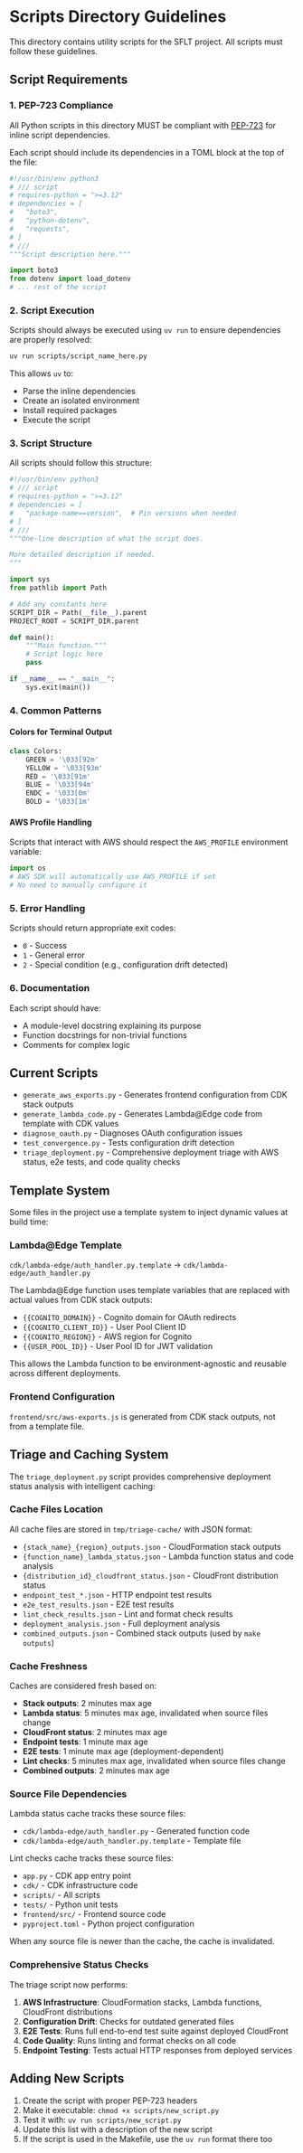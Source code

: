 # Scripts Directory Guidelines

This directory contains utility scripts for the SFLT project. All scripts must follow these guidelines.

## Script Requirements

### 1. PEP-723 Compliance

All Python scripts in this directory MUST be compliant with [PEP-723](https://peps.python.org/pep-0723/) for inline script dependencies.

Each script should include its dependencies in a TOML block at the top of the file:

```python
#!/usr/bin/env python3
# /// script
# requires-python = ">=3.12"
# dependencies = [
#   "boto3",
#   "python-dotenv",
#   "requests",
# ]
# ///
"""Script description here."""

import boto3
from dotenv import load_dotenv
# ... rest of the script
```

### 2. Script Execution

Scripts should always be executed using `uv run` to ensure dependencies are properly resolved:

```bash
uv run scripts/script_name_here.py
```

This allows `uv` to:
- Parse the inline dependencies
- Create an isolated environment
- Install required packages
- Execute the script

### 3. Script Structure

All scripts should follow this structure:

```python
#!/usr/bin/env python3
# /// script
# requires-python = ">=3.12"
# dependencies = [
#   "package-name==version",  # Pin versions when needed
# ]
# ///
"""One-line description of what the script does.

More detailed description if needed.
"""

import sys
from pathlib import Path

# Add any constants here
SCRIPT_DIR = Path(__file__).parent
PROJECT_ROOT = SCRIPT_DIR.parent

def main():
    """Main function."""
    # Script logic here
    pass

if __name__ == "__main__":
    sys.exit(main())
```

### 4. Common Patterns

#### Colors for Terminal Output

```python
class Colors:
    GREEN = '\033[92m'
    YELLOW = '\033[93m'
    RED = '\033[91m'
    BLUE = '\033[94m'
    ENDC = '\033[0m'
    BOLD = '\033[1m'
```

#### AWS Profile Handling

Scripts that interact with AWS should respect the `AWS_PROFILE` environment variable:

```python
import os
# AWS SDK will automatically use AWS_PROFILE if set
# No need to manually configure it
```

### 5. Error Handling

Scripts should return appropriate exit codes:
- `0` - Success
- `1` - General error
- `2` - Special condition (e.g., configuration drift detected)

### 6. Documentation

Each script should have:
- A module-level docstring explaining its purpose
- Function docstrings for non-trivial functions
- Comments for complex logic

## Current Scripts

- `generate_aws_exports.py` - Generates frontend configuration from CDK stack outputs
- `generate_lambda_code.py` - Generates Lambda@Edge code from template with CDK values
- `diagnose_oauth.py` - Diagnoses OAuth configuration issues
- `test_convergence.py` - Tests configuration drift detection
- `triage_deployment.py` - Comprehensive deployment triage with AWS status, e2e tests, and code quality checks

## Template System

Some files in the project use a template system to inject dynamic values at build time:

### Lambda@Edge Template

`cdk/lambda-edge/auth_handler.py.template` → `cdk/lambda-edge/auth_handler.py`

The Lambda@Edge function uses template variables that are replaced with actual values from CDK stack outputs:

- `{{COGNITO_DOMAIN}}` - Cognito domain for OAuth redirects
- `{{COGNITO_CLIENT_ID}}` - User Pool Client ID
- `{{COGNITO_REGION}}` - AWS region for Cognito
- `{{USER_POOL_ID}}` - User Pool ID for JWT validation

This allows the Lambda function to be environment-agnostic and reusable across different deployments.

### Frontend Configuration

`frontend/src/aws-exports.js` is generated from CDK stack outputs, not from a template file.

## Triage and Caching System

The `triage_deployment.py` script provides comprehensive deployment status analysis with intelligent caching:

### Cache Files Location
All cache files are stored in `tmp/triage-cache/` with JSON format:
- `{stack_name}_{region}_outputs.json` - CloudFormation stack outputs
- `{function_name}_lambda_status.json` - Lambda function status and code analysis
- `{distribution_id}_cloudfront_status.json` - CloudFront distribution status
- `endpoint_test_*.json` - HTTP endpoint test results
- `e2e_test_results.json` - E2E test results
- `lint_check_results.json` - Lint and format check results
- `deployment_analysis.json` - Full deployment analysis
- `combined_outputs.json` - Combined stack outputs (used by `make outputs`)

### Cache Freshness
Caches are considered fresh based on:
- **Stack outputs**: 2 minutes max age
- **Lambda status**: 5 minutes max age, invalidated when source files change
- **CloudFront status**: 2 minutes max age
- **Endpoint tests**: 1 minute max age
- **E2E tests**: 1 minute max age (deployment-dependent)
- **Lint checks**: 5 minutes max age, invalidated when source files change
- **Combined outputs**: 2 minutes max age

### Source File Dependencies
Lambda status cache tracks these source files:
- `cdk/lambda-edge/auth_handler.py` - Generated function code
- `cdk/lambda-edge/auth_handler.py.template` - Template file

Lint checks cache tracks these source files:
- `app.py` - CDK app entry point
- `cdk/` - CDK infrastructure code
- `scripts/` - All scripts
- `tests/` - Python unit tests
- `frontend/src/` - Frontend source code
- `pyproject.toml` - Python project configuration

When any source file is newer than the cache, the cache is invalidated.

### Comprehensive Status Checks
The triage script now performs:
1. **AWS Infrastructure**: CloudFormation stacks, Lambda functions, CloudFront distributions
2. **Configuration Drift**: Checks for outdated generated files
3. **E2E Tests**: Runs full end-to-end test suite against deployed CloudFront
4. **Code Quality**: Runs linting and format checks on all code
5. **Endpoint Testing**: Tests actual HTTP responses from deployed services

## Adding New Scripts

1. Create the script with proper PEP-723 headers
2. Make it executable: `chmod +x scripts/new_script.py`
3. Test it with: `uv run scripts/new_script.py`
4. Update this list with a description of the new script
5. If the script is used in the Makefile, use the `uv run` format there too